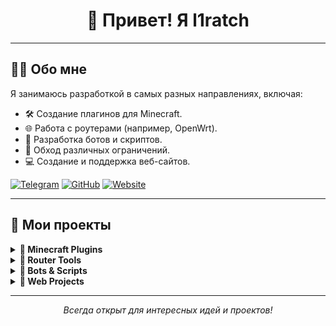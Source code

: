 <h1 align="center">👋 Привет! Я l1ratch </h1>

---

## 🧑‍💻 Обо мне

Я занимаюсь разработкой в самых разных направлениях, включая:
- 🛠 Создание плагинов для Minecraft.
- 🌐 Работа с роутерами (например, OpenWrt).
- 🤖 Разработка ботов и скриптов.
- 🔐 Обход различных ограничений.
- 💻 Создание и поддержка веб-сайтов.

[![Telegram](https://img.shields.io/badge/-Telegram-2CA5E0?style=flat&logo=telegram&logoColor=white)](https://t.me/l1ratch)
[![GitHub](https://img.shields.io/badge/-GitHub-333?style=flat&logo=github&logoColor=white)](https://github.com/l1ratch)
[![Website](https://img.shields.io/badge/-Website-0A73FF?style=flat&logo=google-chrome&logoColor=white)](https://l1ratch.ru)

---

## 🚀 Мои проекты

<details>
  <summary><b>📂 Minecraft Plugins</b></summary>
  <p>Плагины для кастомизации игровых серверов Minecraft.</p>
</details>

<details>
  <summary><b>📂 Router Tools</b></summary>
  <p>Инструменты для настройки и оптимизации работы роутеров.</p>
</details>

<details>
  <summary><b>📂 Bots & Scripts</b></summary>
  <p>Автоматизация задач, разработка полезных скриптов и ботов.</p>
</details>

<details>
  <summary><b>📂 Web Projects</b></summary>
  <p>Веб-сайты, созданные с использованием современных технологий.</p>
</details>

---

<p align="center">
  <i>Всегда открыт для интересных идей и проектов!</i>
</p>
